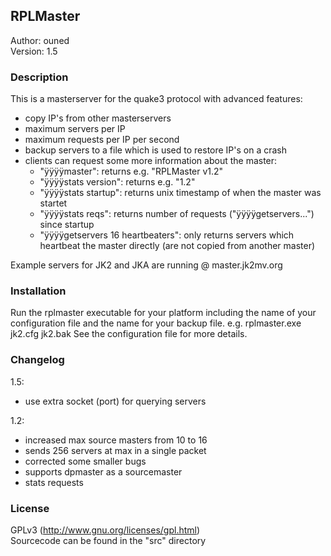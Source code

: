 RPLMaster
---------
Author: ouned  
Version: 1.5

### Description
This is a masterserver for the quake3 protocol with advanced features:
- copy IP's from other masterservers
- maximum servers per IP
- maximum requests per IP per second
- backup servers to a file which is used to restore IP's on a crash
- clients can request some more information about the master:
    - "ÿÿÿÿmaster": returns e.g. "RPLMaster v1.2"
    - "ÿÿÿÿstats version": returns e.g. "1.2"
    - "ÿÿÿÿstats startup": returns unix timestamp of when the master was startet
    - "ÿÿÿÿstats reqs":    returns number of requests ("ÿÿÿÿgetservers...") since startup
    - "ÿÿÿÿgetservers 16 heartbeaters": only returns servers which heartbeat the master directly (are not copied from another master)

Example servers for JK2 and JKA are running @ master.jk2mv.org

### Installation
Run the rplmaster executable for your platform including the name of your configuration file and the name for your backup file.
e.g. rplmaster.exe jk2.cfg jk2.bak
See the configuration file for more details.

### Changelog
1.5:
- use extra socket (port) for querying servers

1.2:
- increased max source masters from 10 to 16
- sends 256 servers at max in a single packet
- corrected some smaller bugs
- supports dpmaster as a sourcemaster
- stats requests

### License
GPLv3 (http://www.gnu.org/licenses/gpl.html)  
Sourcecode can be found in the "src" directory
